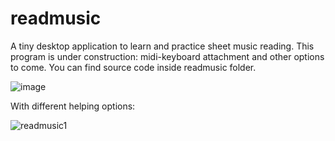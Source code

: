 # readmusic
A tiny desktop application to learn and practice sheet music reading.
This program is under construction: midi-keyboard attachment and other options to come. 
You can find source code inside readmusic folder.

![image](https://github.com/miklos1125/readmusic/assets/127934692/69fb50e4-26a8-4c06-abe5-0edf57fa5caa)


With different helping options:

![readmusic1](https://github.com/miklos1125/readmusic/assets/127934692/defc43dd-0849-463e-8134-ab573d6bc6d7)


